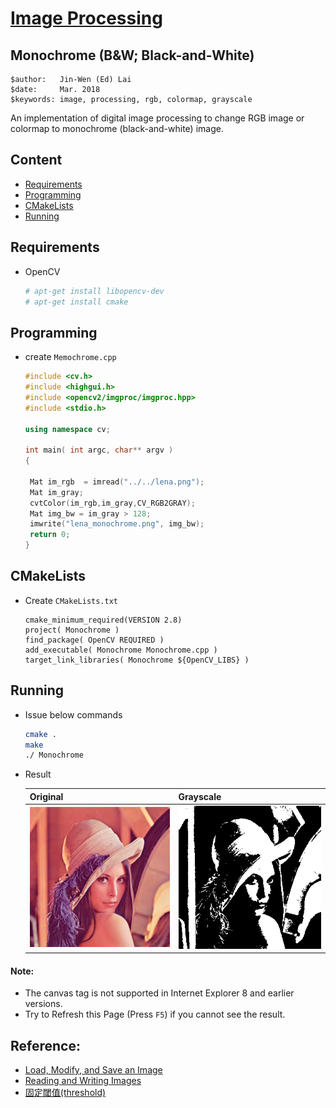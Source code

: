 # [Image Processing](../../)

## Monochrome (B&W; Black-and-White)

```
$author:   Jin-Wen (Ed) Lai           
$date:     Mar. 2018
$keywords: image, processing, rgb, colormap, grayscale
```

An implementation of digital image processing to change RGB image or colormap to monochrome (black-and-white) image.

## Content

* [Requirements](#requirements)
* [Programming](#programming)
* [CMakeLists](#cmakelists)
* [Running](#running)

## Requirements

- OpenCV
  ```sh
  # apt-get install libopencv-dev
  # apt-get install cmake
  ```
<!-- python-opencv -->

## Programming

- create `Memochrome.cpp`    

  ```cpp
  #include <cv.h>
  #include <highgui.h>
  #include <opencv2/imgproc/imgproc.hpp>
  #include <stdio.h>
  
  using namespace cv;
  
  int main( int argc, char** argv )
  {
  
   Mat im_rgb  = imread("../../lena.png");
   Mat im_gray;
   cvtColor(im_rgb,im_gray,CV_RGB2GRAY);
   Mat img_bw = im_gray > 128;
   imwrite("lena_monochrome.png", img_bw);
   return 0;
  }
  ```

## CMakeLists

- Create `CMakeLists.txt`    

  ```
  cmake_minimum_required(VERSION 2.8)
  project( Monochrome )
  find_package( OpenCV REQUIRED )
  add_executable( Monochrome Monochrome.cpp )
  target_link_libraries( Monochrome ${OpenCV_LIBS} )
  ```

## Running

- Issue below commands    

  ``` sh
  cmake .
  make
  ./ Monochrome
  ```

- Result    

  | Original                   | Grayscale                        |
  |----------------------------|----------------------------------|
  | <img src="../../lena.png"> | <img src="lena_monochrome.png"> |


#### Note:
- The canvas tag is not supported in Internet Explorer 8 and earlier versions.
- Try to Refresh this Page (Press `F5`) if you cannot see the result.

## Reference:

- [Load, Modify, and Save an Image](https://docs.opencv.org/2.4/doc/tutorials/introduction/load_save_image/load_save_image.html)
- [Reading and Writing Images](https://docs.opencv.org/3.0-beta/modules/imgcodecs/doc/reading_and_writing_images.html)
- [固定閾值(threshold)](http://monkeycoding.com/?tag=二值化)